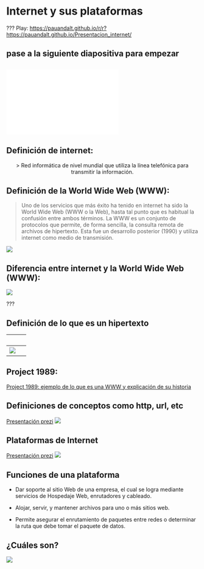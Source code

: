 # Internet y sus plataformas
???
Play: https://pauandalt.github.io/r/r?https://pauandalt.github.io/Presentacion_internet/
## pase a la siguiente diapositiva para empezar

## 
![](data:image/png;base64,iVBORw0KGgoAAAANSUhEUgAAAScAAACrCAMAAAATgapkAAAAA1BMVEX///+nxBvIAAAASElEQVR4nO3BMQEAAADCoPVPbQZ/oAAAAAAAAAAAAAAAAAAAAAAAAAAAAAAAAAAAAAAAAAAAAAAAAAAAAAAAAAAAAAAAAAA+A8W4AAH7AbJ4AAAAAElFTkSuQmCC)

## Definición de internet:
<p align="center">
> Red informática de nivel mundial que utiliza la línea telefónica para transmitir la información.

## Definición de la World Wide Web (WWW):

> Uno de los servicios que más éxito ha tenido en internet ha sido la World Wide Web (WWW o la Web), hasta tal punto que es habitual la confusión entre ambos términos. La WWW es un conjunto de protocolos que permite, de forma sencilla, la consulta remota de archivos de hipertexto. Esta fue un desarrollo posterior (1990) y utiliza internet como medio de transmisión.

![](https://as01.epimg.net/betech/imagenes/2018/02/27/portada/1519723458_873061_1519723787_noticia_normal.jpg)

## Diferencia entre internet y la World Wide Web (WWW):
![](https://techwelkin.com/wp-content/uploads/2016/12/internet-vs-www-techwelkin.jpg)

???

## Definición de lo que es un **hipertexto**

 &nbsp; | &nbsp; 
--- | --- 
 ![](https://www.media-studies.ca/articles/images/hypertex.gif) | &nbsp; 

## Project 1989: 

[Project 1989: ejemplo de lo que es una WWW y explicación de su historia](https://www.w3.org/History/19921103-hypertext/hypertext/WWW/History.html) 


## Definiciones de conceptos como http, url, etc
[Presentación prezi](https://prezi.com/yy1qvuk2vhtj/que-significan-los-terminos-html-http-tcp-ip-lan-www/)
 ![](https://pauandalt.github.io/Internet_y_sus_plataformas/Explicaci%C3%B3n%20componentes%20b%C3%A1scicas%20de%20la%20web.png)
 
## Plataformas de Internet
[Presentación prezi](https://prezi.com/x97ej4aqd14i/plataformas-de-internet/)
![](http://blogs.tecnalia.com/inspiring-blog/wp-content/uploads/sites/9/2017/10/plataformas-en-internet.jpg)

## Funciones de una plataforma

+ Dar soporte al sitio Web de una empresa, el cual se logra mediante servicios de Hospedaje Web, enrutadores y cableado.

+ Alojar, servir, y mantener archivos para uno o más sitios web.

+ Permite asegurar el enrutamiento de paquetes entre redes o determinar la ruta que debe tomar el paquete de datos.

## ¿Cuáles son?
![](https://pauandalt.github.io/Internet_y_sus_plataformas/plataformas%20de%20internet.jpg)

